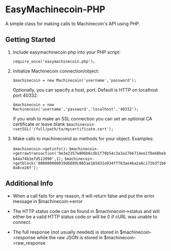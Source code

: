 EasyMachinecoin-PHP
===============

A simple class for making calls to Machinecoin's API using PHP.

Getting Started
---------------
1. Include easymachinecoin.php into your PHP script:

	`require_once('easymachinecoin.php');`
2. Initialize Machinecoin connection/object:

	`$machinecoin = new Machinecoin('username','password');`

	Optionally, you can specify a host, port. Default is HTTP on localhost port 40332.

	`$machinecoin = new Machinecoin('username','password','localhost','40332');`

	If you wish to make an SSL connection you can set an optional CA certificate or leave blank
	`$machinecoin->setSSL('/full/path/to/mycertificate.cert');`

3. Make calls to machinecoind as methods for your object. Examples:

	`$machinecoin->getinfo();`
	`$machinecoin->getrawtransaction('0e3e2357e806b6cdb1f70b54c3a3a17b6714ee1f0e68bebb44a74b1efd512098',1);`
	`$machinecoin->getblock('000000000019d6689c085ae165831e934ff763ae46a2a6c172b3f1b60a8ce26f');`

Additional Info
---------------
* When a call fails for any reason, it will return false and put the error message in $machinecoin->error

* The HTTP status code can be found in $machinecoin->status and will either be a valid HTTP status code or will be 0 if cURL was unable to connect.

* The full response (not usually needed) is stored in $machinecoin->response while the raw JSON is stored in $machinecoin->raw_response